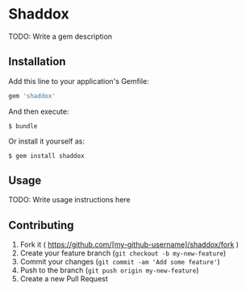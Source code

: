 # Shaddox

TODO: Write a gem description

## Installation

Add this line to your application's Gemfile:

```ruby
gem 'shaddox'
```

And then execute:

    $ bundle

Or install it yourself as:

    $ gem install shaddox

## Usage

TODO: Write usage instructions here

## Contributing

1. Fork it ( https://github.com/[my-github-username]/shaddox/fork )
2. Create your feature branch (`git checkout -b my-new-feature`)
3. Commit your changes (`git commit -am 'Add some feature'`)
4. Push to the branch (`git push origin my-new-feature`)
5. Create a new Pull Request
